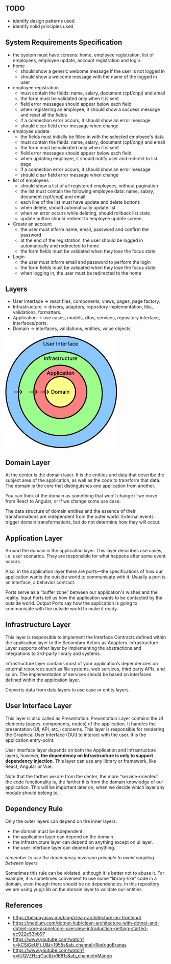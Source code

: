 ## TODO

- identify design patterns used
- identify solid principles used

## System Requirements Specification

- the system must have screens: home, employee registration, list of employees,
  employee update, account registration and login
- home
  - should show a generic welcome message if the user is not logged in
  - should show a welcome message with the name of the logged in user
- employee registration
  - must contain the fields: name, salary, document (cpf/cnpj) and email
  - the form must be validated only when it is sent
  - field error messages should appear below each field
  - when registering an employee, it should show a success message and reset all
    the fields
  - if a connection error occurs, it should show an error message
  - should clear field error message when change
- employee update
  - the fields must initially be filled in with the selected employee's data
  - must contain the fields: name, salary, document (cpf/cnpj) and email
  - the form must be validated only when it is sent
  - field error messages should appear below each field
  - when updating employee, it should notify user and redirect to list page
  - if a connection error occurs, it should show an error message
  - should clear field error message when change
- list of employees
  - should show a list of all registered employees, without pagination
  - the list must contain the following employee data: name, salary, document
    (cpf/cnpj) and email
  - each line of the list must have update and delete buttons
  - when delete, should automatically update list
  - when an error occurs while deleting, should rollback list state
  - update button should redirect to employee update screen
- Create an account
  - the user must inform name, email, password and confirm the password
  - at the end of the registration, the user should be logged in automatically
    and redirected to home
  - the form fields must be validated when they lose the focus state
- Login
  - the user must inform email and password to perform the login
  - the form fields must be validated when they lose the focus state
  - when logging in, the user must be redirected to the home

## Layers

- User Interface -> react files, components, views, pages, page factory.
- Infrastructure -> drivers, adapters, repository implementation, libs,
  validations, formatters.
- Application -> use cases, models, dtos, services, repository interface,
  interfaces/ports.
- Domain -> interfaces, validations, entities, value objects.

<img src='./resources/ca-diagram.png' width="350" />

## Domain Layer

At the center is the domain layer. It is the entities and data that describe the
subject area of the application, as well as the code to transform that data. The
domain is the core that distinguishes one application from another.

You can think of the domain as something that won't change if we move from React
to Angular, or if we change some use case.

The data structure of domain entities and the essence of their transformations
are independent from the outer world. External events trigger domain
transformations, but do not determine how they will occur.

## Application Layer

Around the domain is the application layer. This layer describes use cases, i.e.
user scenarios. They are responsible for what happens after some event occurs.

Also, in the application layer there are ports—the specifications of how our
application wants the outside world to communicate with it. Usually a port is an
interface, a behavior contract.

Ports serve as a “buffer zone” between our application's wishes and the reality.
Input Ports tell us how the application wants to be contacted by the outside
world. Output Ports say how the application is going to communicate with the
outside world to make it ready.

## Infrastructure Layer

This layer is responsible to implement the Interface Contracts defined within
the application layer to the Secondary Actors as Adapters. Infrastructure Layer
supports other layer by implementing the abstractions and integrations to
3rd-party library and systems.

Infrastructure layer contains most of your application’s dependencies on
external resources such as file systems, web services, third party APIs, and so
on. The implementation of services should be based on interfaces defined within
the application layer.

Converts data from data layers to use case or entity layers.

## User Interface Layer

This layer is also called as Presentation. Presentation Layer contains the UI
elements (pages, components, routes) of the application. It handles the
presentation (UI, API, etc.) concerns. This layer is responsible for rendering
the Graphical User Interface (GUI) to interact with the user. It is the
application entry-point.

User Interface layer depends on both the Application and Infrastructure layers,
however, **the dependency on Infrastructure is only to support dependency
injection**. This layer can use any library or framework, like React, Angular or
Vue.

Note that the farther we are from the center, the more “service-oriented” the
code functionality is, the farther it is from the domain knowledge of our
application. This will be important later on, when we decide which layer any
module should belong to.

## Dependency Rule

Only the outer layers can depend on the inner layers.

- the domain must be independent.
- the application layer can depend on the domain.
- the infrastructure layer can depend on anything except on ui layer.
- the user interface layer can depend on anything.

<i>remember to use the dependency inversion principle to avoid coupling between
layers</i>

Sometimes this rule can be violated, although it is better not to abuse it. For
example, it is sometimes convenient to use some “library-like” code in a domain,
even though there should be no dependencies. In this repository we are using
yupjs lib on the domain layer to validate our entities.

## References

- https://bespoyasov.me/blog/clean-architecture-on-frontend/
- https://medium.com/dotnet-hub/clean-architecture-with-dotnet-and-dotnet-core-aspnetcore-overview-introduction-getting-started-ec922e53bb97
- https://www.youtube.com/watch?v=kCSiGeUFi_U&t=1955s&ab_channel=RodrigoBranas
- https://www.youtube.com/watch?v=iUQVZHzqGuc&t=1681s&ab_channel=Mango
